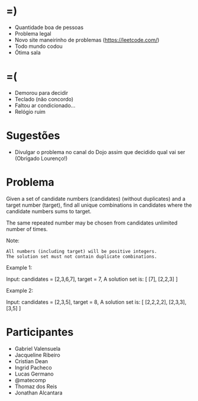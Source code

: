 =)
==

- Quantidade boa de pessoas
- Problema legal
- Novo site maneirinho de problemas (https://leetcode.com/)
- Todo mundo codou
- Ótima sala

=(
==

- Demorou para decidir
- Teclado (não concordo)
- Faltou ar condicionado...
- Relógio ruim 


Sugestões
=========

- Divulgar o problema no canal do Dojo assim que decidido qual vai ser (Obrigado Lourenço!)

Problema
========
Given a set of candidate numbers (candidates) (without duplicates) and a target number (target), find all unique combinations in candidates where the candidate numbers sums to target.

The same repeated number may be chosen from candidates unlimited number of times.

Note:

    All numbers (including target) will be positive integers.
    The solution set must not contain duplicate combinations.

Example 1:

Input: candidates = [2,3,6,7], target = 7,
A solution set is:
[
  [7],
  [2,2,3]
]

Example 2:

Input: candidates = [2,3,5], target = 8,
A solution set is:
[
  [2,2,2,2],
  [2,3,3],
  [3,5]
]



Participantes
=============

- Gabriel Valensuela
- Jacqueline Ribeiro
- Cristian Dean
- Ingrid Pacheco
- Lucas Germano
- @matecomp
- Thomaz dos Reis
- Jonathan Alcantara
